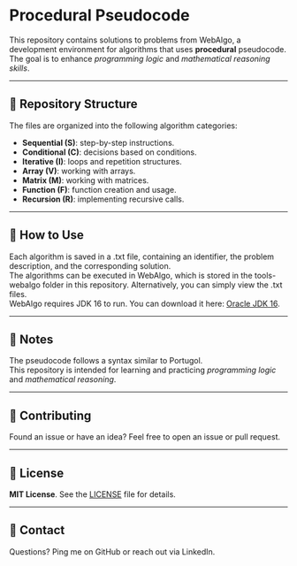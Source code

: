 # Procedural Pseudocode  
This repository contains solutions to problems from WebAlgo, a development environment for algorithms that uses **procedural** pseudocode.  
The goal is to enhance *programming logic* and *mathematical reasoning skills*.  

---

## 📂 Repository Structure    
The files are organized into the following algorithm categories:  
- **Sequential (S)**: step-by-step instructions.  
- **Conditional (C)**: decisions based on conditions.  
- **Iterative (I)**: loops and repetition structures.  
- **Array (V)**: working with arrays.  
- **Matrix (M)**: working with matrices.  
- **Function (F)**: function creation and usage.  
- **Recursion (R)**: implementing recursive calls.

---

## 🚀 How to Use  
Each algorithm is saved in a .txt file, containing an identifier, the problem description, and the corresponding solution.  
The algorithms can be executed in WebAlgo, which is stored in the tools-webalgo folder in this repository. Alternatively, you can simply view the .txt files.  
WebAlgo requires JDK 16 to run. You can download it here: [Oracle JDK 16](https://www.oracle.com/java/technologies/javase-jdk16-downloads.html).  

---

## 📌 Notes  
The pseudocode follows a syntax similar to Portugol.  
This repository is intended for learning and practicing *programming logic* and *mathematical reasoning*.  

---

## 🤝 Contributing

Found an issue or have an idea? Feel free to open an issue or pull request.

---

## 📄 License

**MIT License**. See the [LICENSE](LICENSE) file for details.

---

## 📣 Contact

Questions? Ping me on GitHub or reach out via LinkedIn.
